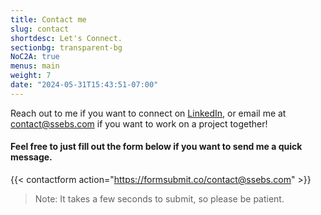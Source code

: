 ```yaml
---
title: Contact me
slug: contact
shortdesc: Let's Connect.
sectionbg: transparent-bg
NoC2A: true
menus: main
weight: 7
date: "2024-05-31T15:43:51-07:00"
---
```

Reach out to me if you want to connect on [LinkedIn](https://linkedin.com/in/ssebs/), or email me at [contact@ssebs.com](mailto:contact@ssebs.com) if you want to work on a project together! 

#### Feel free to just fill out the form below if you want to send me a quick message.

{{< contactform action="https://formsubmit.co/contact@ssebs.com" >}}

> Note: It takes a few seconds to submit, so please be patient.

<!--more-->